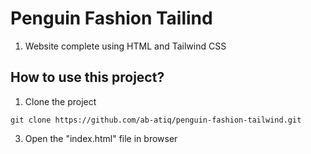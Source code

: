 # Penguin Fashion Tailind
1. Website complete using HTML and Tailwind CSS

## How to use this project?
1. Clone the project
```
git clone https://github.com/ab-atiq/penguin-fashion-tailwind.git
```
3. Open the "index.html" file in browser

